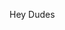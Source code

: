 Hey Dudes
  
  <!-- https://github.com/ashutosh00710/github-readme-activity-graph -->

  <!-- https://github.com/jamesgeorge007/github-activity-readme -->
<!--
**marcohanke/marcohanke** is a ✨ _special_ ✨ repository because its `README.md` (this file) appears on your GitHub profile.

Here are some ideas to get you started:

- 🔭 I’m currently working on ...
- 🌱 I’m currently learning ...
- 👯 I’m looking to collaborate on ...
- 🤔 I’m looking for help with ...
- 💬 Ask me about ...
- 📫 How to reach me: ...
- 😄 Pronouns: ...
- ⚡ Fun fact: ...
-->
